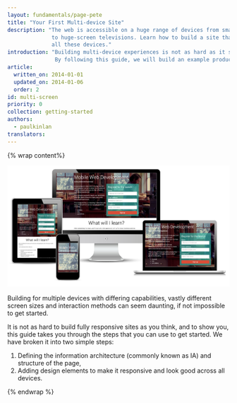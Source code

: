 ```yaml
---
layout: fundamentals/page-pete
title: "Your First Multi-device Site"
description: "The web is accessible on a huge range of devices from small-screen phones
              to huge-screen televisions. Learn how to build a site that works well across
              all these devices."
introduction: "Building multi-device experiences is not as hard as it sounds.
               By following this guide, we will build an example product landing page for our <a href='https://www.udacity.com/course/cs256'>CS256 Mobile Web Development course</a> that works well across all different device types."
article:
  written_on: 2014-01-01
  updated_on: 2014-01-06
  order: 2
id: multi-screen
priority: 0
collection: getting-started
authors:
  - paulkinlan
translators:
---
```


{% wrap content%}

<img src="images/finaloutput-2x.jpg" alt="many devices showing the final project">

Building for multiple devices with differing capabilities, vastly different
screen sizes and interaction methods can seem daunting, if not impossible
to get started.

It is not as hard to build fully responsive sites as you think, and to show
you, this guide takes you through the steps that you can use to get started.  We have broken it into two
simple steps:

1.  Defining the information architecture (commonly known as IA) and structure of the page,
2.  Adding design elements to make it responsive and look good across all devices.

{% endwrap %}
